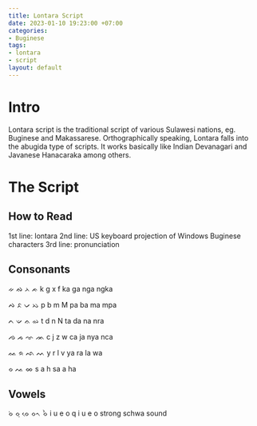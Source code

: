 ```yaml
---
title: Lontara Script
date: 2023-01-10 19:23:00 +07:00
categories:
- Buginese
tags:
- lontara
- script
layout: default
---
```


# Intro
Lontara script is the traditional script of various Sulawesi nations, eg. Buginese and Makassarese. Orthographically speaking, Lontara falls into the abugida type of scripts. It works basically like Indian Devanagari and Javanese Hanacaraka among others.

# The Script
## How to Read
1st line: lontara
2nd line: US keyboard projection of Windows Buginese characters
3rd line: pronunciation
## Consonants
ᨀ  ᨁ  ᨂ   ᨃ
k  g  x   f
ka ga nga ngka

ᨄ  ᨅ  ᨆ  ᨇ
p  b  m  M
pa ba ma mpa

ᨈ  ᨉ  ᨊ  ᨋ
t  d  n  N
ta da na nra

ᨌ  ᨍ  ᨎ  ᨏ
c  j  z   w
ca ja nya nca

ᨐ ᨑ  ᨒ ᨓ
y  r  l  v
ya ra la wa

ᨔ  ᨕ ᨖ
s  a h
sa a ha
## Vowels
ᨔᨗ ᨔᨘ ᨔᨙ ᨔᨚ  ᨔᨛ
i u e o  q
i u e o  strong schwa sound
